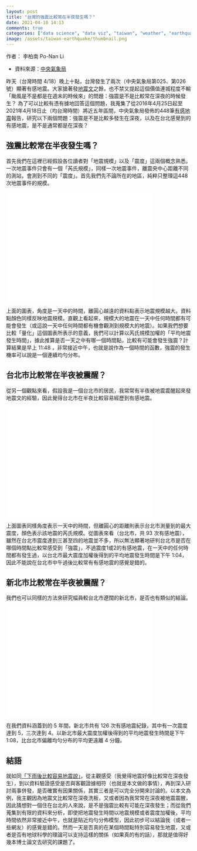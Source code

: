 ```yaml
---
layout: post
title: "台灣的強震比較常在半夜發生嗎？"
date: 2021-04-18 14:13
comments: true
categories: ["data science", "data viz", "taiwan", "weather", "earthquake", "Seismology"]
image: /assets/taiwan-earthquake/thumbnail.png
---
```


<link rel="stylesheet" href="/assets/css/iframe.css">

作者： 李柏南 Po-Nan Li

- 資料來源：[中央氣象局](https://opendata.cwb.gov.tw/index)


昨天（台灣時間 4/18）晚上十點，台灣發生了兩次（中央氣象局第025、第026號）顯著有感地震。大家搶著發[地震文](https://pttpedia.fandom.com/zh/wiki/%E5%9C%B0%E9%9C%87%E6%96%87)之餘，也不禁又提起這個價值連城程度不輸「颱風是不是都是在週末的時候來」的問題：強震是不是比較常在深夜的時候發生？
為了可以比較有憑有據地回答這個問題，我蒐集了從2016年4月25日起至2021年4月18日止（均台灣時間）將近五年區間，中央氣象局發佈的448筆[有感地震](https://scweb.cwb.gov.tw/zh-TW/Guidance/FAQdetail/16)報告，研究以下兩個問題：強震是不是比較多發生在深夜，以及在台北感覺到的有感地震，是不是通常都是在深夜？

## 強震比較常在半夜發生嗎？

首先我們在這裡已經假設各位讀者對「地震規模」以及「震度」這兩個概念熟悉。一次地震事件只會有一個「芮氏規模」，同樣一次地震事件，離震央中心距離不同的測站，會測到不同的「震度」。首先我們先不論所在的地區，純粹只整理這448次地震事件的規模。

<iframe frameborder="0" scrolling="no" height="300" width="400" src="/assets/taiwan-earthquake/mag_vs_time.html"></iframe>

上面的圖表，角度是一天中的時間，離圓心越遠的資料點表示地震規模越大。資料點顏色同樣反映地震規模。直觀上看起來，規模大的地震在一天中任何時間都有可能會發生（或這說一天中任何時間都有機會觀測到規模大的地震）。如果我們想要比較「量化」這個圖表所表示的意義，我們可以計算以芮氏規模加權的「平均地震發生時間」，據此推算是否一天之中有哪一個時間點，比較有可能會發生強震？計算結果是早上 11:48 ，非常接近中午，也就是說作為一個時間的函數，強震的發生機率可以說是一個連續均勻分布。

## 台北市比較常在半夜被震醒？

從另一個觀點來看，假設我是一個台北市的居民，我常常有半夜被地震震醒起來發地震文的經驗，因此覺得台北市在半夜比較容易經歷到有感地震。

<iframe frameborder="0" scrolling="no" height="300" width="400" src="/assets/taiwan-earthquake/taipei_intensity_vs_time.html"></iframe>

上面圖表同樣角度表示一天中的時間，但離圓心的距離則表示台北市測量到的最大震度，顏色表示該地震的芮氏規模。從圖表來看（台北市，共 93 次有感地震），雖然在台北市震度達到三甚至四的地震並不多，所以無法顯著地研判台北市是否在哪個時間點比較常感受到「強震」，不過震度1或2的有感地震，在一天中的任何時間都有發生過，以台北市最大震度加權後得到的平均地震發生時間是下午 1:04，因此不能說在台北市中午過後比較常有有感地震的感覺是錯的。

## 新北市比較常在半夜被震醒？

我們也可以同樣的方法來研究幅員較台北市遼闊的新北市，是否也有類似的結論。

<iframe frameborder="0" scrolling="no" height="300" width="400" src="/assets/taiwan-earthquake/ntc_intensity_vs_time.html"></iframe>

在我們資料涵蓋到的 5 年間，新北市共有 126 次有感地震紀錄，其中有一次震度達到 5，三次達到 4。以新北市最大震度加權後得到的平均地震發生時間是下午 1:08，比台北市偏離均勻分布的平均更遠離 4 分鐘。

## 結語

就如同[「下雨後比較容易地震說」](https://zh.wikipedia.org/wiki/%E4%B8%8B%E9%9B%A8%E5%9C%B0%E9%9C%87%E8%AA%AA)，從主觀感受（我覺得地震好像比較常在深夜發生），到以資料驗證感受是否與客觀證據相符（也就是本文做的事情），再到深入研討兩事併發，是否確實有因果關係，其實三者是可以完全分開來討論的。以本文為例，我主觀因為地震文比較常在深夜洗板，又或者因為我常常在深夜被地震震醒，因此猜想對一個住在台北的人來說，是不是強震比較有可能在深夜發生；而從我們蒐集到有限的資料來分析，即使把地震發生時間以地震規模或者震度加權後，平均時間依然非常接近中午，也就是貼近均勻分佈模型，因此初步可以結論我（或者一些網友）的感覺是錯的。然而一天是否真的在某個時間點特別容易發生地震，又或者是否有地球科學的理論可以支持這樣的關係（如果真的有的話），那就是值得好幾本博士論文去研究的課題了。
